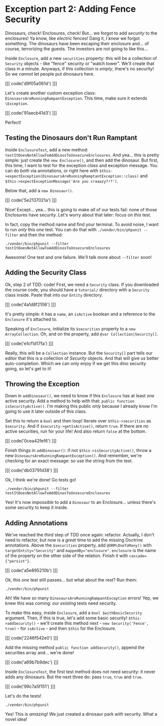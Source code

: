 # Exception part 2: Adding Fence Security

Dinosaurs, check! Enclosures, check! But... we forgot to add *security* to the
enclosures! Ya know, like *electric* fences! Dang it, I *knew* we forgot something.
The dinosaurs have been escaping their enclosure and... of course, terrorizing the
guests. The investors are not going to like this...

Inside `Enclosure`, add a new `securities` property: this will be a collection of
`Security` objects - like "fence" security or "watch tower". We'll create that class
in a minute. Anyways, if this collection is *empty*, there's no security! So we
*cannot* let people put dinosaurs here.

[[[ code('d9f05a061d') ]]]

Let's create another custom exception class: `DinosaursAreRunningRampantException`.
This time, make sure it extends `\Exception`.

[[[ code('91aecb41d3') ]]]

Perfect!

## Testing the Dinosaurs don't Run Ramptant

Inside `EnclosureTest`, add a new method: `testItDoesNotAllowToAddDinosToUnsecureEnclosures`.
And yea... this is pretty simple: just create the `new Enclosure()`, and then add
the dinosaur. But first, this time, I want to test for the exception *class* and
exception message. You can do *both* via annotations, or right here with
`$this->expectException(DinosaursAreRunningRamptantException::class)` and
`$this->expectExceptionMessage('Are you craaazy?!?')`.

Below that, add a `new Dinosaur()`.

[[[ code('5e2137021a') ]]]

Nice! Except... yea... this is going to make *all* of our tests fail: none of those
Enclosures have security. Let's worry about that later: focus on *this* test.

In fact, copy the method name and find your terminal. To avoid noise, I want to
run *only* this *one* test. You can do that with `./vendor/bin/phpunit --filter`
and then the method:

```terminal-silent
./vendor/bin/phpunit --filter testItDoesNotAllowToAddDinosToUnsecureEnclosures
```

Awesome! One test and one failure. We'll talk more about `--filter` soon!

## Adding the Security Class

Ok, step 2 of TDD: code! First, we need a `Security` class. If you downloaded the
course code, you should have a `tutorial/` directory with a `Security` class inside.
Paste that into our `Entity` directory.

[[[ code('4a1d8f2106') ]]]

It's pretty simple: it has a `name`, an `isActive` boolean and a reference to the
`Enclosure` it's attached to.

Speaking of `Enclosure`, initialize its `$securities` property to a `new ArrayCollection`.
Oh, and on the property, add `@var Collection|Security[]`.

[[[ code('e1cf1d17fa') ]]]

Really, this will be a `Collection` instance. But the `Security[]` part tells our
editor that this is a collection of *Security* objects. And that will give *us*
better auto-completion. Which we can only enjoy if we get this dino security going,
so let's get to it!

## Throwing the Exception

Down in `addDinosaur()`, we need to know if this `Enclosure` has at least *one*
active security. Add a method to help with that: `public function isSecurityActive()`.
I'm making this public *only* because I already know I'm going to use it later
outside of this class.

Set this to return a `bool` and then loop! Iterate over `$this->securities` as `$security`.
And if `$security->getIsActive()`, return `true`. If there are *no* active securities,
run for your life! And also return `false` at the bottom.

[[[ code('0cea42fef6') ]]]

Finish things in `addDinosaur()`: if not `$this->isSecurityActive()`, throw
a new `DinosaursAreRunningRampantException()`. And remember, we're checking for an
exact message: so use the string from the test.

[[[ code('db03791d38') ]]]

Ok, I think we're done! Go tests go!

```terminal-silent
./vendor/bin/phpunit --filter testItDoesNotAllowToAddDinosToUnsecureEnclosures
```

Yes! It's now *impossible* to add a `Dinosaur` to an Enclosure... unless there's
some security to keep it inside.

## Adding Annotations

We've reached the *third* step of TDD once again: refactor. Actually, I don't need
to refactor, but now is a *great* time to add the missing Doctrine annotations.
Above the `$securities` property, add `@ORM\OneToMany()` with `targetEntity="Security"`
and `mappedBy="enclosure"`. `enclosure` is the name of the property on the other
side of the relation. Finish it with `cascade={"persist"}`.

[[[ code('a5e895210b') ]]]

Ok, this *one* test still passes... but what about the rest? Run them:

```terminal
./vendor/bin/phpunit
```

Ah! We have *so* many `DinosaursAreRunningRampantException` errors! Yep, we knew
this was coming: our *existing* tests need security.

To make this easy, inside `Enclosure`, add a `bool $withBasicSecurity` argument.
Then, if this is true, let's add some basic security! `$this->addSecurity()` - we'll
create this method next - `new Security('Fence', true)` - for `isActive` -
and then `$this` for the Enclosure.

[[[ code('2246f542e0') ]]]

Add the missing method `public function addSecurity()`, append the securities array
and... we're done!

[[[ code('a69b7b9dec') ]]]

Inside `EnclosureTest`, the first test method does *not* need security: it never
adds any dinosaurs. But the next three do: pass `true`, `true` and `true`.

[[[ code('99c7a5f151') ]]]

Let's do the tests!

```terminal-silent
./vendor/bin/phpunit
```

Yes! This is *amazing*! We just created a dinosaur park *with* security. What a
novel idea!
